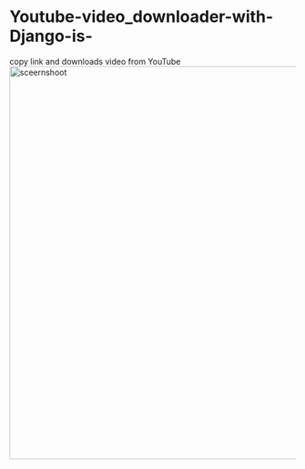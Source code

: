# Youtube-video_downloader-with-Django-is-
copy link and downloads video from YouTube 
<img width="689" alt="sceernshoot" src="https://user-images.githubusercontent.com/87245699/171949104-605aec59-2ee8-4766-8989-7627ced3a114.png">
